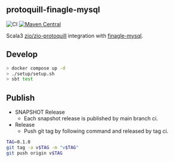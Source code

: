 ## protoquill-finagle-mysql

![CI](https://github.com/krrrr38/protoquill-finagle-mysql/workflows/CI/badge.svg)
[![Maven Central](https://img.shields.io/maven-central/v/com.krrrr38/protoquill-finagle-mysql_3.svg?label=Maven%20Central)](https://search.maven.org/search?q=g:com.krrrr38%20AND%20a:protoquill-finagle-mysql_3)

Scala3 [zio/zio-protoquill](https://github.com/zio/zio-protoquill) integration with [finagle-mysql](https://twitter.github.io/finagle/). 

## Develop

```sh
> docker compose up -d
> ./setup/setup.sh
> sbt test
```

## Publish

- SNAPSHOT Release
  - Each snapshot release is published by main branch ci.
- Release
  - Push git tag by following command and released by tag ci.

```sh
TAG=0.1.0
git tag -a v$TAG -m "v$TAG"
git push origin v$TAG
```
